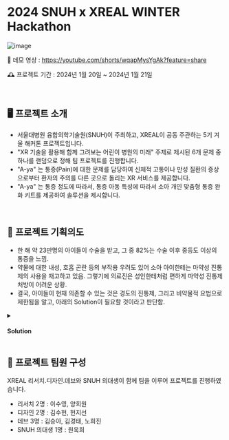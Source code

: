# 2024 SNUH x XREAL WINTER Hackathon
 ![image](https://github.com/KimGyoungTae/XREAL_HackAthon/assets/83820089/493c3412-1d1a-4c47-b7b7-e12102e80254)
<br>

🎥 데모 영상 : https://youtube.com/shorts/wqapMysYgAk?feature=share

🕰️ 프로젝트 기간 : 2024년 1월 20일 ~ 2024년 1월 21일

<br>

## 🖥️ 프로젝트 소개
- 서울대병원 융합의학기술원(SNUH)이 주최하고, XREAL이 공동 주관하는 5기 겨울 해커톤 프로젝트입니다.
- "XR 기술을 활용해 함께 그려보는 어린이 병원의 미래" 주제로 제시된 6개 문제 중 하나를 랜덤으로 정해 팀 프로젝트를 진행합니다.
- "A-ya" 는 통증(Pain)에 대한 문제를 담당하여 신체적 고통이나 만성 질환의 증상으로부터 환자의 주의를 다른 곳으로 돌리는 XR 서비스를 제공합니다.
- "A-ya" 는 통증 정도에 따라서, 통증 아동 특성에 따라서 소아 개인 맞춤형 통증 완화 키트를 제공하여 솔루션을 제시합니다.
<br>

## 📌 프로젝트 기획의도
- 한 해 약 23만명의 아이들이 수술을 받고, 그 중 82%는 수술 이후 중등도 이상의 통증을 느낌.
- 약물에 대한 내성, 호흡 곤란 등의 부작용 우려도 있어 소아 아이한테는 마약성 진통제의 사용을 재고하고 있음. 그렇기에 의료진은 성인한테처럼 편하게 마약성 진통제 처방이 어려운 상황.
- 결국, 아이들이 현재 의존할 수 있는 것은 경도의 진통제, 그리고 비약물적 요법으로 제한됨을 알고, 아래의 Solution이 필요할 것이라고 판단함.
<details>
<summary><h4>Solution</h4></summary>
 
 1. 만 12세 미만 아동의 중등도 통증에 대한 비약물적 치료 방법 필요
 
 2. 시청각에 머물러있는 기존 콘텐츠를 넘어 의료적으로 기능하는 XR 콘텐츠 필요
    
 3. 6~12세 수술 후 통증을 호소하는 소아 환자 대상을 프로젝트의 주요 타겟으로 설정함. 
<br>
</details>

## 🙋 프로젝트 팀원 구성
XREAL 리서치.디자인.데브와 SNUH 의대생이 함께 팀을 이루어 프로젝트를 진행하였습니다.
- 리서치 2명 : 이수영, 양희원
- 디자인 2명 : 김수현, 현지선
- 데브 3명 : 김승아, 김경태, 노희진
- SNUH 의대생 1명 : 원욱희
